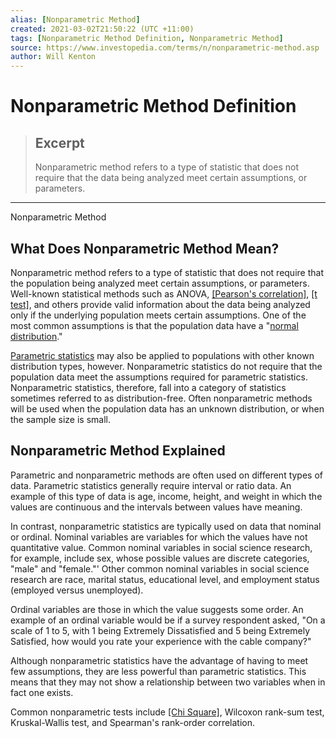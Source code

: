 ```yaml
---
alias: [Nonparametric Method]
created: 2021-03-02T21:50:22 (UTC +11:00)
tags: [Nonparametric Method Definition, Nonparametric Method]
source: https://www.investopedia.com/terms/n/nonparametric-method.asp
author: Will Kenton
---
```


# Nonparametric Method Definition

> ## Excerpt
> Nonparametric method refers to a type of statistic that does not require that the data being analyzed meet certain assumptions, or parameters.

---

Nonparametric Method
## What Does Nonparametric Method Mean?

Nonparametric method refers to a type of statistic that does not require that the population being analyzed meet certain assumptions, or parameters. Well-known statistical methods such as ANOVA, [[Pearson's correlation]](https://www.investopedia.com/terms/p/pearsoncoefficient.asp), [[t test]](https://www.investopedia.com/terms/t/t-test.asp), and others provide valid information about the data being analyzed only if the underlying population meets certain assumptions. One of the most common assumptions is that the population data have a "[normal distribution](https://www.investopedia.com/terms/n/normaldistribution.asp)."

[Parametric statistics](https://www.investopedia.com/terms/n/nonparametric-statistics.asp) may also be applied to populations with other known distribution types, however. Nonparametric statistics do not require that the population data meet the assumptions required for parametric statistics. Nonparametric statistics, therefore, fall into a category of statistics sometimes referred to as distribution-free. Often nonparametric methods will be used when the population data has an unknown distribution, or when the sample size is small.

## Nonparametric Method Explained

Parametric and nonparametric methods are often used on different types of data. Parametric statistics generally require interval or ratio data. An example of this type of data is age, income, height, and weight in which the values are continuous and the intervals between values have meaning.

In contrast, nonparametric statistics are typically used on data that nominal or ordinal. Nominal variables are variables for which the values have not quantitative value. Common nominal variables in social science research, for example, include sex, whose possible values are discrete categories, "male" and "female."' Other common nominal variables in social science research are race, marital status, educational level, and employment status (employed versus unemployed).

Ordinal variables are those in which the value suggests some order. An example of an ordinal variable would be if a survey respondent asked, "On a scale of 1 to 5, with 1 being Extremely Dissatisfied and 5 being Extremely Satisfied, how would you rate your experience with the cable company?"

Although nonparametric statistics have the advantage of having to meet few assumptions, they are less powerful than parametric statistics. This means that they may not show a relationship between two variables when in fact one exists.

Common nonparametric tests include [[Chi Square]](https://www.investopedia.com/terms/c/chi-square-statistic.asp), Wilcoxon rank-sum test, Kruskal-Wallis test, and Spearman's rank-order correlation.
